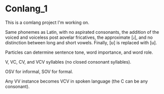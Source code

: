 # Conlang_1

This is a comlang project I'm working on. 

Same phonemes as Latin, with no aspirated consonants, the addition of the voiced and voiceless post aovelar fricatives, the approximate [ɹ], and no distinction between long and short vowels. Finally, [ʊ] is replaced with [u].

Particles can determine sentence tone, word importance, and word role.

V, VC, CV, and VCV syllables (no closed consonant syllables).

OSV for informal, SOV for formal.

Any VV instance becomes VCV in spoken language (the C can be any consonant).
